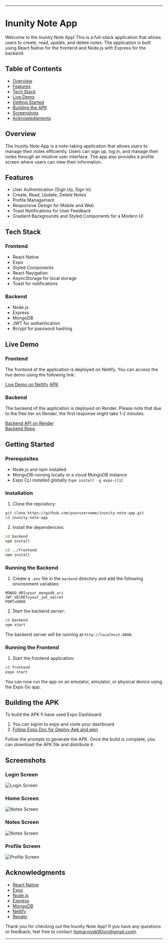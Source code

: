 

---

# Inunity Note App

Welcome to the Inunity Note App! This is a full-stack application that allows users to create, read, update, and delete notes. The application is built using React Native for the frontend and Node.js with Express for the backend.

## Table of Contents

- [Overview](#overview)
- [Features](##features)
- [Tech Stack](#tech-stack)
- [Live Demo](#live-demo)
- [Getting Started](#getting-started)
- [Building the APK](#building-the-apk)
- [Screenshots](#screenshots)
- [Acknowledgments](#acknowledgments)

## Overview

The Inunity Note App is a note-taking application that allows users to manage their notes efficiently. Users can sign up, log in, and manage their notes through an intuitive user interface. The app also provides a profile screen where users can view their information.

## Features

- User Authentication (Sign Up, Sign In)
- Create, Read, Update, Delete Notes
- Profile Management
- Responsive Design for Mobile and Web
- Toast Notifications for User Feedback
- Gradient Backgrounds and Styled Components for a Modern UI

## Tech Stack

### Frontend

- React Native
- Expo
- Styled Components
- React Navigation
- AsyncStorage for local storage
- Toast for notifications

### Backend

- Node.js
- Express
- MongoDB
- JWT for authentication
- Bcrypt for password hashing

## Live Demo

### Frontend

The frontend of the application is deployed on Netlify. You can access the live demo using the following link:

[Live Demo on Netlify](https://luxury-torte-a510d8.netlify.app/)
[APK](./Apk/noteapp.apk)

### Backend

The backend of the application is deployed on Render. Please note that due to the free tier on Render, the first response might take 1-2 minutes.

[Backend API on Render](https://inunity-backend.onrender.com)<br/>
[Backend Repo](https://github.com/VivekTomar03/inunity-backend)


## Getting Started

### Prerequisites

- Node.js and npm installed
- MongoDB running locally or a cloud MongoDB instance
- Expo CLI installed globally (`npm install -g expo-cli`)

### Installation

1. Clone the repository:

```bash
git clone https://github.com/yourusername/inunity-note-app.git
cd inunity-note-app
```

2. Install the dependencies:

```bash
cd backend
npm install

cd ../frontend
npm install
```

### Running the Backend

1. Create a `.env` file in the `backend` directory and add the following environment variables:

```env
MONGO_URI=your_mongodb_uri
JWT_SECRET=your_jwt_secret
PORT=8080
```

2. Start the backend server:

```bash
cd backend
npm start
```

The backend server will be running at `http://localhost:8080`.

### Running the Frontend

1. Start the frontend application:

```bash
cd frontend
expo start
```

You can now run the app on an emulator, simulator, or physical device using the Expo Go app.

## Building the APK

To build the APK fi have used Expo Dashboard

1. You can signin to expo and visite your dashboard 
2. [Follow Expo Doc for Deploy Apk and wen](https://docs.expo.dev/develop/development-builds/create-a-build/)



Follow the prompts to generate the APK. Once the build is complete, you can download the APK file and distribute it.

## Screenshots

### Login Screen
![Login Screen](https://i.pinimg.com/564x/9a/65/d2/9a65d218392a4011f3d0f83ae441b348.jpg)

### Home Screen
![Notes Screen](https://i.pinimg.com/564x/5a/13/e2/5a13e277b9705b3d59e5e3d3abca0c79.jpg)

### Notes Screen
![Notes Screen](https://i.pinimg.com/564x/6f/03/60/6f0360f45a60615f9324e61a756529ef.jpg)

### Profile Screen
![Profile Screen](https://i.pinimg.com/564x/74/fe/f1/74fef1efb760293173b49908a370d895.jpg)

## Acknowledgments

- [React Native](https://reactnative.dev/)
- [Expo](https://expo.dev/)
- [Node.js](https://nodejs.org/)
- [Express](https://expressjs.com/)
- [MongoDB](https://www.mongodb.com/)
- [Netlify](https://www.netlify.com/)
- [Render](https://render.com/)

Thank you for checking out the Inunity Note App! If you have any questions or feedback, feel free to contact (tomarvivek90viv@gmail.com).

---
